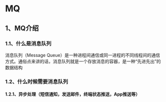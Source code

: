 # MQ

## 1、MQ介绍

### 1.1、什么是消息队列

消息队列（Message Queue）是一种进程间通信或同一进程的不同线程间的通信方式。通俗点来讲的话，消息队列就是一个存放消息的容器，是一种“先进先出”的数据结构

### 1.2、什么时候需要消息队列

#### 1.2.1、异步处理（短信通知，发送邮件，终端状态推送，App推送等）